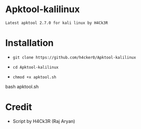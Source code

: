 # Apktool-kalilinux

`Latest apktool 2.7.0 for kali linux by H4Ck3R`

# Installation

* `git clone https://github.com/h4cker0/Apktool-kalilinux`

* `cd Apktool-kalilinux`

* `chmod +x apktool.sh`

bash apktool.sh

# Credit

* Script by H4Ck3R (Raj Aryan)
